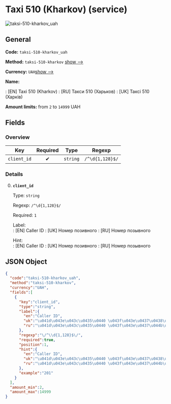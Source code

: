 
# Taxi 510 (Kharkov) (service) 
![taksi-510-kharkov_uah](https://static.openfintech.io/payout_methods/taksi-510-kharkov_uah/logo.svg?w=400&c=v0.59.26#w24)  

## General 
 
**Code:** `taksi-510-kharkov_uah` 
 
**Method:** `taksi-510-kharkov` 
[show -->](#) 
 
**Currency:** `UAH`[show -->](#) 
 
**Name:** 
 
:	[EN] Taxi 510 (Kharkov) 
:	[RU] Такси 510 (Харьков) 
:	[UK] Таксі 510 (Харків) 
 
**Amount limits:** from `2` to `14999` UAH 

## Fields 

### Overview 

|Key|Required|Type|Regexp| 
|:---:|:---:|:---:|:---:| 
|`client_id`|✔|`string`|`/^\d{1,128}$/`| 
 

### Details 
 
0. **`client_id`** 
 
	Type: `string` 
 
	Regexp: `/^\d{1,128}$/` 
 
	Required: `1` 
 
	Label:  
	: [EN] Caller ID 
	: [UK] Номер позивного 
	: [RU] Номер позывного 
 
	Hint:  
	: [EN] Caller ID 
	: [UK] Номер позивного 
	: [RU] Номер позывного 
 

## JSON Object 

```json
{
  "code":"taksi-510-kharkov_uah",
  "method":"taksi-510-kharkov",
  "currency":"UAH",
  "fields":[
    {
      "key":"client_id",
      "type":"string",
      "label":{
        "en":"Caller ID",
        "uk":"\u041d\u043e\u043c\u0435\u0440 \u043f\u043e\u0437\u0438\u0432\u043d\u043e\u0433\u043e",
        "ru":"\u041d\u043e\u043c\u0435\u0440 \u043f\u043e\u0437\u044b\u0432\u043d\u043e\u0433\u043e"
      },
      "regexp":"\/^\\d{1,128}$\/",
      "required":true,
      "position":1,
      "hint":{
        "en":"Caller ID",
        "uk":"\u041d\u043e\u043c\u0435\u0440 \u043f\u043e\u0437\u0438\u0432\u043d\u043e\u0433\u043e",
        "ru":"\u041d\u043e\u043c\u0435\u0440 \u043f\u043e\u0437\u044b\u0432\u043d\u043e\u0433\u043e"
      },
      "example":"201"
    }
  ],
  "amount_min":2,
  "amount_max":14999
}
```  
